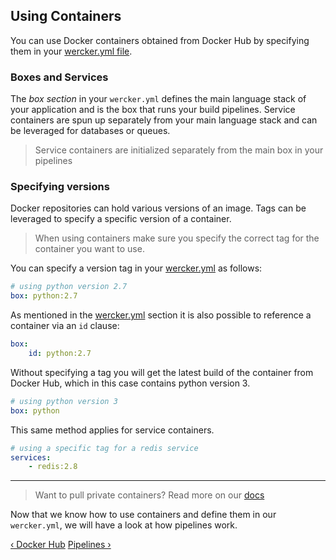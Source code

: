 ## Using Containers

You can use Docker containers obtained from Docker Hub by specifying them
in your [wercker.yml file](/learn/wercker-yml/introduction.html).

### Boxes and Services

The *box section* in your `wercker.yml` defines the main language stack
of your application and is the box that runs your build pipelines.
Service containers are spun up separately from your main language stack
and can be leveraged for databases or queues.

> Service containers are initialized separately from the main box in
your pipelines

### Specifying versions

Docker repositories can hold various versions of an image. Tags can be leveraged to specify a specific version of a container.

> When using containers make sure you specify the correct tag for the
container you want to use.

You can specify a version tag in your
[wercker.yml](/learn/wercker-yml/introduction.html) as follows:

```yaml
# using python version 2.7
box: python:2.7
```

As mentioned in the
[wercker.yml](/learn/wercker-yml/introduction.html) section it is
also possible to reference a container via an `id` clause:

```yaml
box:
    id: python:2.7
```

Without specifying a tag you will get the latest build of the container
from Docker Hub, which in this case contains python version 3.

```yaml
# using python version 3
box: python
```

This same method applies for service containers.

```yaml
# using a specific tag for a redis service
services:
    - redis:2.8
```

- - -
> Want to pull private containers? Read more on our
> [docs](/docs/containers/private-containers.html)


Now that we know how to use containers and define them in our
`wercker.yml`, we will have a look at how pipelines work.

[&lsaquo; Docker Hub](/learn/containers/docker-hub.html "nav previous containers")
[Pipelines &rsaquo;](/learn/pipelines/introduction.html "nav next pipelines")
